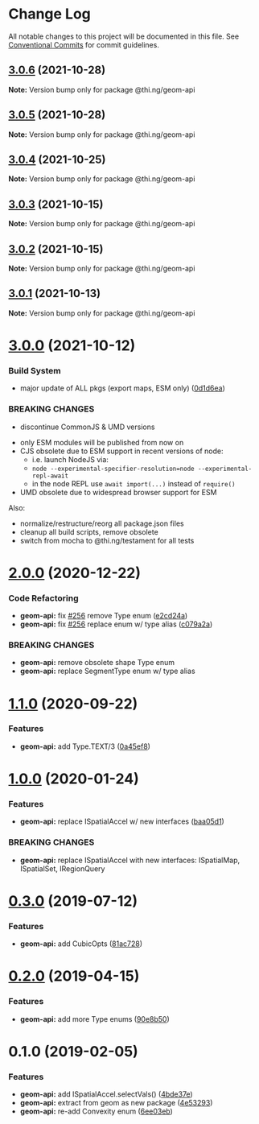 # Change Log

All notable changes to this project will be documented in this file.
See [Conventional Commits](https://conventionalcommits.org) for commit guidelines.

## [3.0.6](https://github.com/thi-ng/umbrella/compare/@thi.ng/geom-api@3.0.5...@thi.ng/geom-api@3.0.6) (2021-10-28)

**Note:** Version bump only for package @thi.ng/geom-api





## [3.0.5](https://github.com/thi-ng/umbrella/compare/@thi.ng/geom-api@3.0.4...@thi.ng/geom-api@3.0.5) (2021-10-28)

**Note:** Version bump only for package @thi.ng/geom-api





## [3.0.4](https://github.com/thi-ng/umbrella/compare/@thi.ng/geom-api@3.0.3...@thi.ng/geom-api@3.0.4) (2021-10-25)

**Note:** Version bump only for package @thi.ng/geom-api





## [3.0.3](https://github.com/thi-ng/umbrella/compare/@thi.ng/geom-api@3.0.2...@thi.ng/geom-api@3.0.3) (2021-10-15)

**Note:** Version bump only for package @thi.ng/geom-api





## [3.0.2](https://github.com/thi-ng/umbrella/compare/@thi.ng/geom-api@3.0.1...@thi.ng/geom-api@3.0.2) (2021-10-15)

**Note:** Version bump only for package @thi.ng/geom-api





## [3.0.1](https://github.com/thi-ng/umbrella/compare/@thi.ng/geom-api@3.0.0...@thi.ng/geom-api@3.0.1) (2021-10-13)

**Note:** Version bump only for package @thi.ng/geom-api





# [3.0.0](https://github.com/thi-ng/umbrella/compare/@thi.ng/geom-api@2.0.31...@thi.ng/geom-api@3.0.0) (2021-10-12)


### Build System

* major update of ALL pkgs (export maps, ESM only) ([0d1d6ea](https://github.com/thi-ng/umbrella/commit/0d1d6ea9fab2a645d6c5f2bf2591459b939c09b6))


### BREAKING CHANGES

* discontinue CommonJS & UMD versions

- only ESM modules will be published from now on
- CJS obsolete due to ESM support in recent versions of node:
  - i.e. launch NodeJS via:
  - `node --experimental-specifier-resolution=node --experimental-repl-await`
  - in the node REPL use `await import(...)` instead of `require()`
- UMD obsolete due to widespread browser support for ESM

Also:
- normalize/restructure/reorg all package.json files
- cleanup all build scripts, remove obsolete
- switch from mocha to @thi.ng/testament for all tests






#  [2.0.0](https://github.com/thi-ng/umbrella/compare/@thi.ng/geom-api@1.1.4...@thi.ng/geom-api@2.0.0) (2020-12-22) 

###  Code Refactoring 

- **geom-api:** fix [#256](https://github.com/thi-ng/umbrella/issues/256) remove Type enum ([e2cd24a](https://github.com/thi-ng/umbrella/commit/e2cd24a7fc24af4c2541cd426e5b03431cc8fe86)) 
- **geom-api:** fix [#256](https://github.com/thi-ng/umbrella/issues/256) replace enum w/ type alias ([c079a2a](https://github.com/thi-ng/umbrella/commit/c079a2ac620ef731429501d88580b4baada98ab6)) 

###  BREAKING CHANGES 

- **geom-api:** remove obsolete shape Type enum 
- **geom-api:** replace SegmentType enum w/ type alias 

#  [1.1.0](https://github.com/thi-ng/umbrella/compare/@thi.ng/geom-api@1.0.34...@thi.ng/geom-api@1.1.0) (2020-09-22) 

###  Features 

- **geom-api:** add Type.TEXT/3 ([0a45ef8](https://github.com/thi-ng/umbrella/commit/0a45ef8aa99d3dab1bb98c503cf87d1bef0ab8e2)) 

#  [1.0.0](https://github.com/thi-ng/umbrella/compare/@thi.ng/geom-api@0.3.8...@thi.ng/geom-api@1.0.0) (2020-01-24) 

###  Features 

- **geom-api:** replace ISpatialAccel w/ new interfaces ([baa05d1](https://github.com/thi-ng/umbrella/commit/baa05d1908a940115690cb3d1dd403173061d63a)) 

###  BREAKING CHANGES 

- **geom-api:** replace ISpatialAccel with new interfaces: ISpatialMap, ISpatialSet, IRegionQuery 

#  [0.3.0](https://github.com/thi-ng/umbrella/compare/@thi.ng/geom-api@0.2.5...@thi.ng/geom-api@0.3.0) (2019-07-12) 

###  Features 

- **geom-api:** add CubicOpts ([81ac728](https://github.com/thi-ng/umbrella/commit/81ac728)) 

#  [0.2.0](https://github.com/thi-ng/umbrella/compare/@thi.ng/geom-api@0.1.12...@thi.ng/geom-api@0.2.0) (2019-04-15) 

###  Features 

- **geom-api:** add more Type enums ([90e8b50](https://github.com/thi-ng/umbrella/commit/90e8b50)) 

#  0.1.0 (2019-02-05) 

###  Features 

- **geom-api:** add ISpatialAccel.selectVals() ([4bde37e](https://github.com/thi-ng/umbrella/commit/4bde37e)) 
- **geom-api:** extract from geom as new package ([4e53293](https://github.com/thi-ng/umbrella/commit/4e53293)) 
- **geom-api:** re-add Convexity enum ([6ee03eb](https://github.com/thi-ng/umbrella/commit/6ee03eb))
